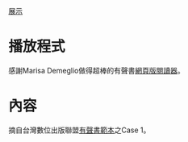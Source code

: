 [展示](https://dpublishing.github.io/worlds-best-audiobook/web/library/)

# 播放程式

感謝Marisa Demeglio做得超棒的有聲書[網頁版閱讀器](https://github.com/marisademeglio/worlds-best-audiobook)。

# 內容

摘自台灣數位出版聯盟[有聲書範本](https://github.com/dpublishing/audiobooks-samples)之Case 1。

